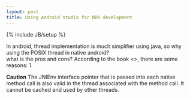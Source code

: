 ```yaml
---
layout: post
title: Using Android studio for NDK development
---
```

{% include JB/setup %}

In android, thread implementation is much simplifier using java, so why using the POSIX thread in native android?  
what is the pros and cons? According to the book <<Pro Android C with NDK>>, there are some reasons:
1. 






__Caution__  The JNIEnv interface pointer that is passed into each native method call is also valid in the
thread associated with the method call. It cannot be cached and used by other threads.
